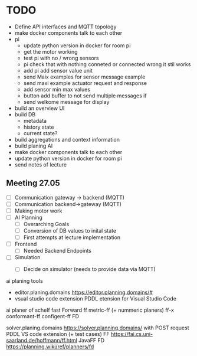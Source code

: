 # TODO

- Define API interfaces and MQTT topology
- make docker components talk to each other
- pi
    - update python version in docker for room pi
    - get the motor working
    - test pi with no / wrong sensors
    - pi check that with nothing conneted or connected wrong it stil works
    - add pi add sensor value unit
    - send Maix examples for sensor message example
    - send maxi example actuator request and response
    - add sensor min max values
    - button add buffer to not send multiple messages if 
    - send welkome message for display
- build an overview UI
- build DB
  - metadata
  - history state
  - current state?
- build aggregations and context information
- build planing AI
- make docker components talk to each other
- update python version in docker for room pi
- send notes of lecture

## Meeting 27.05

- [ ] Communication gateway -> backend (MQTT)
- [ ] Communication backend->gateway (MQTT)
- [ ] Making motor work
- [ ] AI Planning
  - [ ] Overarching Goals
  - [ ] Conversion of DB values to inital state
  - [ ] First attempts at lecture implementation
- [ ] Frontend
  - [ ] Needed Backend Endpoints
- [ ] Simulation
  - [ ] Decide on simulator (needs to provide data via MQTT)



ai planing tools
- editor.planing.domains https://editor.planning.domains/#
- vsual studio code extension PDDL etension for Visual Studio Code

ai planer of schelf
fast Forward ff
metric-ff (+ nummeric planers)
ff-x
conformant-ff
configent-ff
FD

solver.planing.domains https://solver.planning.domains/ with POST request
PDDL VS code extension (+ test cases)
FF https://fai.cs.uni-saarland.de/hoffmann/ff.html
JavaFF
FD https://planning.wiki/ref/planners/fd
